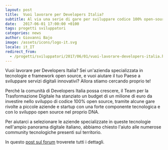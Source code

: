 ```yaml
---
layout: post
title:  Vuoi lavorare per Developers Italia?
subtitle: Al via una serie di gare per sviluppare codice 100% open-source
date:   2017-06-01 17:00:00 +0100
tags: progetti sviluppatori
categories: news
author: Giovanni Bajo
image: /assets/icons/logo-it.svg
locale: it_IT
redirect_from:
  - /progetti/sviluppatori/2017/06/01/vuoi-lavorare-developers-italia.html
---
```


Vuoi lavorare per Developers Italia? Sei un'azienda specializzata in tecnologie e framework open source, e vuoi aiutare il tuo Paese a sviluppare servizi digitali innovativi? Allora stiamo cercando proprio te!

Perché la comunità di Developers Italia possa crescere, il Team per la Trasformazione Digitale ha stanziato un budget di un milione di euro da investire nello sviluppo di codice 100% open source, tramite alcune gare rivolte a piccole aziende e startup con una forte componente tecnologica e con lo sviluppo open source nel proprio DNA.

Per aiutarci a selezionare le aziende specializzate in queste tecnologie nell'ampio panorama digitale italiano, abbiamo chiesto l'aiuto alle numerose community tecnologiche presenti sul territorio.

In questo [post sul forum](https://forum.italia.it/t/vuoi-lavorare-per-developers-italia-questo-e-il-tuo-momento/311) troverete tutti i dettagli.
